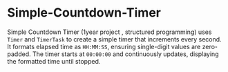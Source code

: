 # Simple-Countdown-Timer
Simple Countdown Timer (1year project , structured programming)  uses `Timer` and `TimerTask` to create a simple timer that increments every second. It formats elapsed time as `HH:MM:SS`, ensuring single-digit values are zero-padded. The timer starts at `00:00:00` and continuously updates, displaying the formatted time until stopped.
